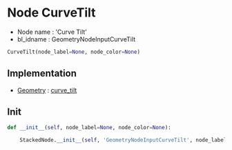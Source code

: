 # Node CurveTilt

- Node name : 'Curve Tilt'
- bl_idname : GeometryNodeInputCurveTilt


``` python
CurveTilt(node_label=None, node_color=None)
```
## Implementation

- [Geometry](/docs/GeoNodes/Geometry.md) : [curve_tilt](/docs/GeoNodes/Geometry.md#curve_tilt)

## Init

``` python
def __init__(self, node_label=None, node_color=None):

    StackedNode.__init__(self, 'GeometryNodeInputCurveTilt', node_label=node_label, node_color=node_color)
```
